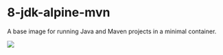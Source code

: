 # 8-jdk-alpine-mvn

A base image for running Java and Maven projects in a minimal container.

[![](https://imagelayers.io/badge/jimschubert/8-jdk-alpine-mvn:latest.svg)](https://imagelayers.io/?images=jimschubert/8-jdk-alpine-mvn:latest 'Get your own badge on imagelayers.io')
